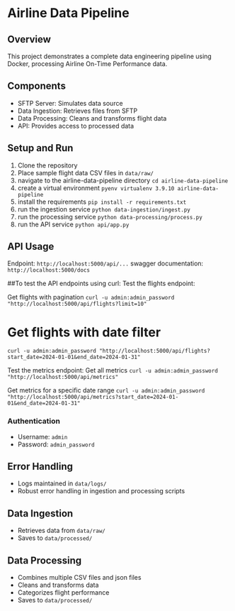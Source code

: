 # Airline Data Pipeline

## Overview
This project demonstrates a complete data engineering pipeline using Docker, processing Airline On-Time Performance data.

## Components
- SFTP Server: Simulates data source
- Data Ingestion: Retrieves files from SFTP
- Data Processing: Cleans and transforms flight data
- API: Provides access to processed data


## Setup and Run
1. Clone the repository
2. Place sample flight data CSV files in `data/raw/`
3. navigate to the airline-data-pipeline directory `cd airline-data-pipeline`
4. create a virtual environment `pyenv virtualenv 3.9.10 airline-data-pipeline`
5. install the requirements `pip install -r requirements.txt`
6. run the ingestion service `python data-ingestion/ingest.py`
7. run the processing service `python data-processing/process.py`
7. run the API service `python api/app.py`

## API Usage
Endpoint: `http://localhost:5000/api/...`
swagger documentation: `http://localhost:5000/docs`

##To test the API endpoints using curl:
Test the flights endpoint:

Get flights with pagination
`curl -u admin:admin_password "http://localhost:5000/api/flights?limit=10" `

# Get flights with date filter
`curl -u admin:admin_password "http://localhost:5000/api/flights?start_date=2024-01-01&end_date=2024-01-31"`

Test the metrics endpoint:
Get all metrics
`curl -u admin:admin_password "http://localhost:5000/api/metrics"`

Get metrics for a specific date range
`curl -u admin:admin_password "http://localhost:5000/api/metrics?start_date=2024-01-01&end_date=2024-01-31"`

### Authentication
- Username: `admin`
- Password: `admin_password`

## Error Handling
- Logs maintained in `data/logs/`
- Robust error handling in ingestion and processing scripts

## Data Ingestion
- Retrieves data from `data/raw/`
- Saves to `data/processed/`

## Data Processing
- Combines multiple CSV files and json files
- Cleans and transforms data
- Categorizes flight performance
- Saves to `data/processed/`

